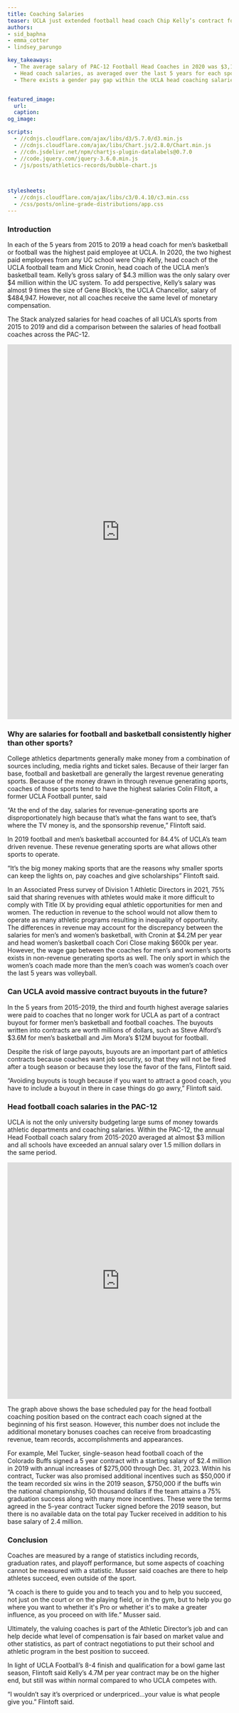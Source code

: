 ```yaml
---
title: Coaching Salaries
teaser: UCLA just extended football head coach Chip Kelly’s contract for 4 more years starting at 4.7 million per year, but how does his salary compare to other PAC-12 schools or other sports at UCLA?  The Stack visualized a comparison of salaries and win-loss records for coaches across UCLA and PAC-12 sports.
authors: 
- sid_baphna
- emma_cotter
- lindsey_parungo

key_takeaways:
  - The average salary of PAC-12 Football Head Coaches in 2020 was $3,109,214. This is about 1.6 million less than Kelly’s starting salary in the new contract.
  - Head coach salaries, as averaged over the last 5 years for each sport, at UCLA range from about $3.5 million for football to about $100 thousand for women’s rowing.
  - There exists a gender pay gap within the UCLA head coaching salaries. The salary difference between the currently highest paid coach for a men's sport, Mick Cronin (4.2M), and highest paid coach of a women’s sport Cori Close ($600k).


featured_image:
  url: 
  caption: 
og_image: 

scripts:
  - //cdnjs.cloudflare.com/ajax/libs/d3/5.7.0/d3.min.js 
  - //cdnjs.cloudflare.com/ajax/libs/Chart.js/2.8.0/Chart.min.js
  - //cdn.jsdelivr.net/npm/chartjs-plugin-datalabels@0.7.0
  - //code.jquery.com/jquery-3.6.0.min.js
  - /js/posts/athletics-records/bubble-chart.js
  


stylesheets:
  - //cdnjs.cloudflare.com/ajax/libs/c3/0.4.10/c3.min.css
  - /css/posts/online-grade-distributions/app.css
---
```


### Introduction
In each of the 5 years from 2015 to 2019 a head coach for men’s basketball or football was the highest paid employee at UCLA. In 2020, the two highest paid employees from any UC school were Chip Kelly, head coach of the UCLA football team and Mick Cronin, head coach of the UCLA men’s basketball team. Kelly’s gross salary of $4.3 million was the only salary over $4 million within the UC system. To add perspective, Kelly’s salary was almost 9 times the size of Gene Block’s, the UCLA Chancellor, salary of $484,947. However, not all coaches receive the same level of monetary compensation. 

The Stack analyzed salaries for head coaches of all UCLA’s sports from 2015 to 2019 and did a comparison between the salaries of head football coaches across the PAC-12. 

<iframe title="Average Salaries of UCLA Head Coaches from 2015-2019" aria-label="Bar Chart" id="datawrapper-chart-z2rIH" src="https://datawrapper.dwcdn.net/z2rIH/1/" scrolling="no" frameborder="0" style="width: 0; min-width: 100% !important; border: none;" height="840"></iframe><script type="text/javascript">!function(){"use strict";window.addEventListener("message",(function(e){if(void 0!==e.data["datawrapper-height"]){var t=document.querySelectorAll("iframe");for(var a in e.data["datawrapper-height"])for(var r=0;r<t.length;r++){if(t[r].contentWindow===e.source)t[r].style.height=e.data["datawrapper-height"][a]+"px"}}}))}();
</script>

### Why are salaries for football and basketball consistently higher than other sports?
College athletics departments generally make money from a combination of sources including, media rights and ticket sales. Because of their larger fan base, football and basketball are generally the largest revenue generating sports. Because of the money drawn in through revenue generating sports, coaches of those sports tend to have the highest salaries Colin Flitoft, a former UCLA Football punter, said

“At the end of the day, salaries for revenue-generating sports are disproportionately high because that’s what the fans want to see, that’s where the TV money is, and the sponsorship revenue,” Flintoft said.

In 2019 football and men’s basketball accounted for 84.4% of UCLA’s team driven revenue. These revenue generating sports are what allows other sports to operate. 

 “It’s the big money making sports that are the reasons why smaller sports can keep the lights on, pay coaches and give scholarships” Flintoft said. 

In an Associated Press survey of Division 1 Athletic Directors in 2021, 75% said that sharing revenues with athletes would make it more difficult to comply with Title IX by providing equal athletic opportunities for men and women. The reduction in revenue to the school would not allow them to operate as many athletic programs resulting in inequality of opportunity. 
The differences in revenue may account for the discrepancy between the salaries for men’s and women’s basketball, with Cronin at $4.2M per year and head women’s basketball coach Cori Close making $600k per year. However, the wage gap between the coaches for men’s and women’s sports exists in non-revenue generating sports as well. The only sport in which the women’s coach made more than the men’s coach was women’s coach over the last 5 years was volleyball. 

### Can UCLA avoid massive contract buyouts in the future?

In the 5 years from 2015-2019, the third and fourth highest average salaries were paid to coaches that no longer work for UCLA as part of a contract buyout for former men’s basketball and football coaches. The buyouts written into contracts are worth millions of dollars, such as Steve Alford’s $3.6M for men’s basketball and Jim Mora’s $12M buyout for football.

Despite the risk of large payouts, buyouts are an important part of athletics contracts because coaches want job security, so that they will not be fired after a tough season or because they lose the favor of the fans, Flintoft said.

“Avoiding buyouts is tough because if you want to attract a good coach, you have to include a buyout in there in case things do go awry,” Flintoft said. 

### Head football coach salaries in the PAC-12
UCLA is not the only university budgeting large sums of money towards athletic departments and coaching salaries. Within the PAC-12, the annual Head Football coach salary from 2015-2020 averaged at almost $3 million and all schools have exceeded an annual salary over 1.5 million dollars in the same period.
  <iframe title="PAC-12 Head Football Coach Salaries 2015-2020" aria-label="Interactive line chart" id="datawrapper-chart-BW1Zx" src="https://datawrapper.dwcdn.net/BW1Zx/2/" scrolling="no" frameborder="0" style="width: 0; min-width: 100% !important; border: none;" height="530"></iframe><script type="text/javascript">!function(){"use strict";window.addEventListener("message",(function(e){if(void 0!==e.data["datawrapper-height"]){var t=document.querySelectorAll("iframe");for(var a in e.data["datawrapper-height"])for(var r=0;r<t.length;r++){if(t[r].contentWindow===e.source)t[r].style.height=e.data["datawrapper-height"][a]+"px"}}}))}();
  </script>

The graph above shows the base scheduled pay for the head football coaching position based on the contract each coach signed at the beginning of his first season. However, this number does not include the additional monetary bonuses coaches can receive from broadcasting revenue, team records, accomplishments and appearances. 

For example, Mel Tucker, single-season head football coach of the Colorado Buffs signed a 5 year contract with a starting salary of $2.4 million in 2019 with annual increases of $275,000 through Dec. 31, 2023. Within his contract, Tucker was also promised additional incentives such as $50,000 if the team recorded six wins in the 2019 season, $750,000 if the buffs win the national championship, 50 thousand dollars if the team attains a 75% graduation success along with many more incentives. These were the terms agreed in the 5-year contract Tucker signed before the 2019 season, but there is no available data on the total pay Tucker received in addition to his base salary of 2.4 million. 

### Conclusion
Coaches are measured by a range of statistics including records, graduation rates, and playoff performance, but some aspects of coaching cannot be measured with a statistic. Musser said coaches are there to help athletes succeed, even outside of the sport.

 “A coach is there to guide you and to teach you and to help you succeed, not just on the court or on the playing field, or in the gym, but to help you go where you want to whether it's Pro or whether it's to make a greater influence, as you proceed on with life.” Musser said.  

Ultimately, the valuing coaches is part of the Athletic Director’s job and can help decide what level of compensation is fair based on market value and other statistics, as part of contract negotiations to put their school and athletic program in the best position to succeed. 

In light of UCLA Football’s 8-4 finish and qualification for a bowl game last season, Flintoft said Kelly’s 4.7M per year contract may be on the higher end, but still was within normal compared to who UCLA competes with. 

“I wouldn’t say it’s overpriced or underpriced…your value is what people give you.” Flintoft said.
